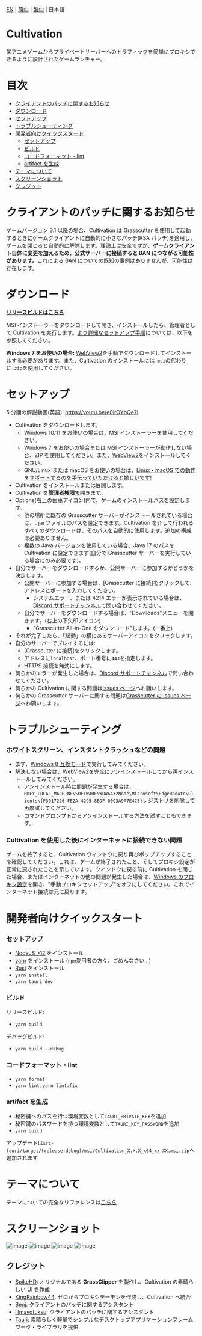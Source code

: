 [EN](README.md) | [简中](README_zh-CN.md) | [繁中](README_zh-TW.md) | 日本語

# Cultivation

某アニメゲームからプライベートサーバーへのトラフィックを簡単にプロキシできるように設計されたゲームランチャー。

# 目次

- [クライアントのパッチに関するお知らせ](#クライアントのパッチに関するお知らせ)
- [ダウンロード](#ダウンロード)
- [セットアップ](#セットアップ)
- [トラブルシューティング](#トラブルシューティング)
- [開発者向けクイックスタート](#開発者向けクイックスタート)
  - [セットアップ](#セットアップ)
  - [ビルド](#ビルド)
  - [コードフォーマット・lint](#コードフォーマットlint)
  - [artifact を生成](#artifactを生成)
- [テーマについて](#テーマについて)
- [スクリーンショット](#スクリーンショット)
- [クレジット](#クレジット)

# クライアントのパッチに関するお知らせ

ゲームバージョン 3.1 以降の場合、Cultivation は Grasscutter を使用して起動するときにゲームクライアントに自動的に小さなパッチ(RSA パッチ)を適用し、ゲームを閉じると自動的に解除します。理論上は安全ですが、<strong>ゲームクライアント自体に変更を加えるため、公式サーバーに接続すると BAN につながる可能性があります。</strong>これによる BAN についての既知の事例はありませんが、可能性は存在します。

# ダウンロード

[**リリースビルドはこちら**](https://github.com/Grasscutters/Cultivation/releases)

MSI インストーラーをダウンロードして開き、インストールしたら、管理者として Cultivation を実行します。[より詳細なセットアップ手順](#セットアップ)については、以下を参照してください。

**Windows 7 をお使いの場合:** [WebView2](https://developer.microsoft.com/ja-jp/microsoft-edge/webview2/#download-section)を手動でダウンロードしてインストールする必要があります。また、Cultivation のインストールには`.msi`の代わりに`.zip`を使用してください。

# セットアップ

5 分間の解説動画(英語): https://youtu.be/e0irOYbQe7I

- Cultivation をダウンロードします。
  - Windows 10/11 をお使いの場合は、MSI インストーラーを使用してください。
  - Windows 7 をお使いの場合または MSI インストーラーが動作しない場合、ZIP を使用してください。また、[WebView2](https://developer.microsoft.com/ja-jp/microsoft-edge/webview2/)をインストールしてください。
  - GNU/Linux または macOS をお使いの場合は、[Linux・macOS での動作をサポートするのを手伝っていただけると嬉しいです!](https://github.com/Grasscutters/Cultivation/issues/7)
- Cultivation をインストールまたは展開します。
- Cultivation を<strong><u>管理者権限で</u></strong>開きます。
- Options(右上の歯車アイコン)内で、ゲームのインストールパスを設定します。
  - 他の場所に既存の Grasscutter サーバーがインストールされている場合は、`.jar`ファイルのパスを設定できます。Cultivation を介して行われるすべてのダウンロードは、そのパスを自動的に使用します。追加の構成は必要ありません。
  - 複数の Java バージョンを使用している場合、Java 17 のパスを Cultivation に設定できます(自分で Grasscutter サーバーを実行している場合にのみ必要です)。
- 自分でサーバーをダウンロードするか、公開サーバーに参加するかどうかを決定します。
  - 公開サーバーに参加する場合は、[Grasscutter に接続]をクリックして、アドレスとポートを入力してください。
    - システムエラー、または 4214 エラーが表示されている場合は、[Discord サポートチャンネル](https://discord.gg/grasscutter)で問い合わせてください。
  - 自分でサーバーをダウンロードする場合は、"Downloads"メニューを開きます。(右上の下矢印アイコン)
    - "Grasscutter All-in-One をダウンロード"します。(一番上)
- それが完了したら、「起動」の横にあるサーバーアイコンをクリックします。
- 自分のサーバーでプレイするには:
  - [Grasscutter に接続]をクリックします。
  - アドレスに`localhost`、ポート番号に`443`を指定します。
  - HTTPS 接続を無効にします。
- 何らかのエラーが発生した場合は、[Discord サポートチャンネル](https://discord.gg/grasscutter)で問い合わせてください。
- 何らかの Cultivation に関する問題は[Issues ページ](/issues)へお願いします。
- 何らかの Grasscutter サーバーに関する問題は[Grasscutter の Issues ページ](https://github.com/Grasscutters/Grasscutter/issues)へお願いします。

# トラブルシューティング

### ホワイトスクリーン、インスタントクラッシュなどの問題

- まず、[Windows 8 互換モード](https://www.lifewire.com/run-older-programs-with-windows-10-compatibility-mode-4587064)で実行してみてください。
- 解決しない場合は、[WebView2](https://developer.microsoft.com/ja-jp/microsoft-edge/webview2/#download-section)を完全にアンインストールしてから再インストールしてみてください。
  - アンインストール時に問題が発生する場合は、`HKEY_LOCAL_MACHINE\SOFTWARE\WOW6432Node\Microsoft\EdgeUpdate\Clients\{F3017226-FE2A-4295-8BDF-00C3A9A7E4C5}`レジストリを削除して再度試してください。
  - [コマンドプロンプトからアンインストール](https://superuser.com/a/1743626)する方法を試すこともできます。

### Cultivation を使用した後にインターネットに接続できない問題

ゲームを終了すると、Cultivation ウィンドウに戻り再びポップアップすることを確認してください。これは、ゲームが終了されたこと、そしてプロキシ設定が正常に戻されたことを示しています。ウィンドウに戻る前に Cultivation を閉じた場合、またはインターネットの他の問題が発生した場合は、[Windows のプロキシ設定](https://is.gd/tZHkvl)を開き、"手動プロキシセットアップ"をオフにしてください。これでインターネット接続は元に戻ります。

# 開発者向けクイックスタート

### セットアップ

- [NodeJS >12](https://nodejs.org/en/) をインストール
- [yarn](https://classic.yarnpkg.com/lang/en/docs/install) をインストール (`npm`愛用者の方々、ごめんなさい...)
- [Rust](https://www.rust-lang.org/tools/install) をインストール
- `yarn install`
- `yarn tauri dev`

### ビルド

リリースビルド:

- `yarn build`

デバッグビルド:

- `yarn build --debug`

### コードフォーマット・lint

- `yarn format`
- `yarn lint`, `yarn lint:fix`

### artifact を生成

- 秘密鍵へのパスを持つ環境変数として`TAURI_PRIVATE_KEY`を追加
- 秘密鍵のパスワードを持つ環境変数として`TAURI_KEY_PASSWORD`を追加
- `yarn build`

アップデートは`src-tauri/target/(release|debug)/msi/Cultivation_X.X.X_x64_xx-XX.msi.zip`へ追加されます

# テーマについて

テーマについての完全なリファレンスは[こちら](/THEMES.md)

# スクリーンショット

![image](https://user-images.githubusercontent.com/107363768/221495236-ca1e2f2e-0f85-4765-a5f3-8bdcea299612.png)
![image](https://user-images.githubusercontent.com/107363768/221495246-ea309640-f866-4f50-bda8-f9d916380f92.png)
![image](https://user-images.githubusercontent.com/107363768/221495249-5a1aac39-9e8a-4244-9642-72c2e7be8a69.png)
![image](https://user-images.githubusercontent.com/107363768/221495254-ffbfc24e-ef5d-4e72-9068-a02132381dcc.png)

## クレジット

- [SpikeHD](https://github.com/SpikeHD): オリジナルである **GrassClipper** を製作し、Cultivation の素晴らしい UI を作成
- [KingRainbow44](https://github.com/KingRainbow44): ゼロからプロキシデーモンを作成し、Cultivation へ統合
- [Benj](https://github.com/4Benj): クライアントのパッチに関するアシスタント
- [lilmayofuksu](https://github.com/lilmayofuksu): クライアントのパッチに関するアシスタント
- [Tauri](https://tauri.app): 素晴らしく軽量でシンプルなデスクトップアプリケーションフレームワーク・ライブラリを提供
